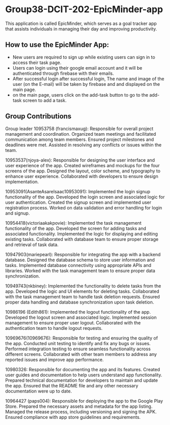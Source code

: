 # Group38-DCIT-202-EpicMinder-app
This application is called EpicMinder, which serves as a goal tracker app that assists individuals in managing their day and improving productivity.

## How to use the EpicMinder App:
- New users are required to sign up while existing users can sign in to access their task page.
- Users can login using their google email account and it will be authenticated through firebase with their emails.
- After successful login after successful login, The name and image of the user (on the E-mail) will be taken by firebase and and displayed on the main page.
- on the main page, users click on the add-task button to go to the add-task screen to add a task.


## Group Contributions
Group leader 10953758 (francismaxug): Responsible for overall project management and coordination.
Organized team meetings and facilitated communication among team members.
Ensured project milestones and deadlines were met.
Assisted in resolving any conflicts or issues within the team.

10953537(njoya-alex): Responsible for designing the user interface and user experience of the app.
Created wireframes and mockups for the four screens of the app.
Designed the layout, color scheme, and typography to enhance user experience.
Collaborated with developers to ensure design implementation.

10953091(AsanteAsareIsaac10953091): Implemented the login signup functionality of the app.
Developed the login screen and associated logic for user authentication.
Created the signup screen and implemented user registration process.
Worked on data validation and error handling for login and signup.

10954418(victoriaakakpovie): Implemented the task management functionality of the app.
Developed the screen for adding tasks and associated functionality.
Implemented the logic for displaying and editing existing tasks.
Collaborated with database team to ensure proper storage and retrieval of task data.

10947903(mariepearl): Responsible for integrating the app with a backend database.
Designed the database schema to store user information and tasks.
Implemented database connectivity using appropriate APIs and libraries.
Worked with the task management team to ensure proper data synchronization.

10949743(nkbiney): Implemented the functionality to delete tasks from the app.
Developed the logic and UI elements for deleting tasks.
Collaborated with the task management team to handle task deletion requests.
Ensured proper data handling and database synchronization upon task deletion.

10986196 (Edith861): Implemented the logout functionality of the app.
Developed the logout screen and associated logic.
Implemented session management to ensure proper user logout.
Collaborated with the authentication team to handle logout requests.

10969676(10969676): Responsible for testing and ensuring the quality of the app.
Conducted unit testing to identify and fix any bugs or issues.
Performed integration testing to ensure seamless functionality across different screens.
Collaborated with other team members to address any reported issues and improve app performance.

10980326: Responsible for documenting the app and its features.
Created user guides and documentation to help users understand app functionality.
Prepared technical documentation for developers to maintain and update the app.
Ensured that the README file and any other necessary documentation were up to date.

10964427 (paps004): Responsible for deploying the app to the Google Play Store.
Prepared the necessary assets and metadata for the app listing.
Managed the release process, including versioning and signing the APK.
Ensured compliance with app store guidelines and requirements.


